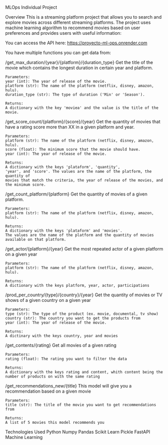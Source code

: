 MLOps Individual Project

Overview
This is a streaming platform project that allows you to search and explore movies across different streaming platforms. The project uses machine learning algorithm to recommend movies based on user preferences and provides users with useful information:

You can access the API here: https://proyecto-ml-ops.onrender.com

You have multiple functions you can get data from:

/get_max_duration/{year}/{platform}/{duration_type}
Get the title of the movie which contains the longest duration in certain year and platform.

    Parameters:
    year (int): The year of release of the movie.
    platform (str): The name of the platform (netflix, disney, amazon, hulu).
    duration_type (str): The type of duration ('Min' or 'Season').

    Returns:
    A dictionary with the key 'moviea' and the value is the title of the movie.
    
 /get_score_count/{platform}/{score}/{year}
 Get the quantity of movies that have a rating score more than XX in a given platform and year.

    Parameters:
    platform (str): The name of the platform (netflix, disney, amazon, hulu).
    score (float): The minimum score that the movie should have.
    year (int): The year of release of the movie.

    Returns:
    A dictionary with the keys 'plataform', 'quantity',
    'year', and 'score'. The values are the name of the platform, the quantity of
    movies that match the criteria, the year of release of the movies, and the minimum score.
    
  /get_count_platform/{platform}
  Get the quantity of movies of a given platform.

    Parameters:
    platform (str): The name of the platform (netflix, disney, amazon, hulu).

    Returns:
    A dictionary with the keys 'plataform' and 'movies'.
    The values are the name of the platform and the quantity of movies available on that platform.
    
  /get_actor/{platform}/{year}
  Get the most repeated actor of a given platform on a given year

    Parameters: 
    platform (str): The name of the platform (netflix, disney, amazon, hulu).

    Returns:
    A dictionary with the keys platform, year, actor, participations
    
  /prod_per_country/{type}/{country}/{year}
  Get the quantity of movies or TV shows of a given country on a given year

    Parameters:
    type (str): The type of the product (ex. movie, documental, tv show)
    country (str): The country you want to get the products from
    year (int): The year of release of the movie.

    Returns:
    A dictinary with the keys country, year and movies
    
  /get_contents/{rating}
  Get all movies of a given rating

    Parameters:
    rating (float): The rating you want to filter the data

    Returns:
    A dictionary with the keys rating and content, whith content being the
    number of products on with the same rating
    
  /get_recommendations_new/{title}
  This model will give you a recommendation based on a given movie

    Parameters:
    title (str): The title of the movie you want to get recommendations from

    Returns:
    A list of 5 movies this model recommends you
  
  
 Technologies Used
  Python
    Numpy
    Pandas
    Scikit Learn
    Pickle
  FastAPI
  Machine Learning
